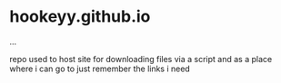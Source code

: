 # hookeyy.github.io
...

repo used to host site for downloading files via a script and as a place where i can go to just remember the links i need
